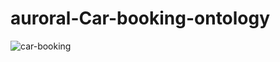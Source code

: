 # auroral-Car-booking-ontology
![car-booking](https://github.com/oeg-upm/auroral-Car-booking-ontology/blob/main/diagrams/reservation.png)
